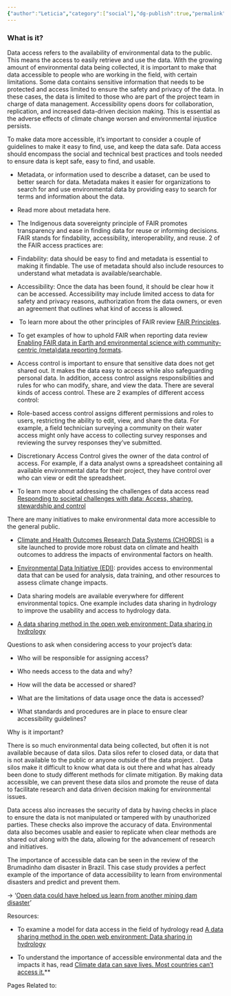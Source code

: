 ```yaml
---
{"author":"Leticia","category":["social"],"dg-publish":true,"permalink":"/decoders/data-access/","dgPassFrontmatter":true}
---
```



### What is it? 

Data access refers to the availability of environmental data to the public. This means the access to easily retrieve and use the data. With the growing amount of environmental data being collected, it is important to make that data accessible to people who are working in the field, with certain limitations. Some data contains sensitive information that needs to be protected and access limited to ensure the safety and privacy of the data. In these cases, the data is limited to those who are part of the project team in charge of data management. Accessibility opens doors for collaboration, replication, and increased data-driven decision making. This is essential as the adverse effects of climate change worsen and environmental injustice persists.

  

To make data more accessible, it’s important to consider a couple of guidelines to make it easy to find, use, and keep the data safe. Data access should encompass the social and technical best practices and tools needed to ensure data is kept safe, easy to find, and usable. 

- Metadata, or information used to describe a dataset, can be used to better search for data. Metadata makes it easier for organizations to search for and use environmental data by providing easy to search for terms and information about the data.
    

- Read more about metadata here. 
    

- The Indigenous data sovereignty principle of FAIR promotes transparency and ease in finding data for reuse or informing decisions. FAIR stands for findability, accessibility, interoperability, and reuse. 2 of the FAIR access practices are: 
    

- Findability: data should be easy to find and metadata is essential to making it findable. The use of metadata should also include resources to understand what metadata is available/searchable.
    
- Accessibility: Once the data has been found, it should be clear how it can be accessed. Accessibility may include limited access to data for safety and privacy reasons, authorization from the data owners, or even an agreement that outlines what kind of access is allowed. 
    
-  To learn more about the other principles of FAIR review [FAIR Principles](https://www.go-fair.org/fair-principles/).
    
- To get examples of how to uphold FAIR when reporting data review  [Enabling FAIR data in Earth and environmental science with community-centric (meta)data reporting formats](https://www.nature.com/articles/s41597-022-01606-w#:~:text=Research%20can%20be%20more%20transparent,integrate%20with%20their%20scientific%20workflows).
    

- Access control is important to ensure that sensitive data does not get shared out. It makes the data easy to access while also safeguarding personal data. In addition, access control assigns responsibilities and rules for who can modify, share, and view the data. There are several kinds of access control. These are 2 examples of different access control:
    

- Role-based access control assigns different permissions and roles to users, restricting the ability to edit, view, and share the data. For example, a field technician surveying a community on their water access might only have access to collecting survey responses and reviewing the survey responses they’ve submitted. 
    
- Discretionary Access Control gives the owner of the data control of access. For example, if a data analyst owns a spreadsheet containing all available environmental data for their project, they have control over who can view or edit the spreadsheet. 
    

- To learn more about addressing the challenges of data access read [Responding to societal challenges with data: Access, sharing, stewardship and control](https://www.oecd-ilibrary.org/science-and-technology/responding-to-societal-challenges-with-data_2182ce9f-en) 
    

  

There are many initiatives to make environmental data more accessible to the general public.

- [Climate and Health Outcomes Research Data Systems (CHORDS)](https://factor.niehs.nih.gov/2024/8/science-highlights/climate-health-data) is a site launched to provide more robust data on climate and health outcomes to address the impacts of environmental factors on health. 
    
- [Environmental Data Initiative (EDI)](https://edirepository.org/): provides access to environmental data that can be used for analysis, data training, and other resources to assess climate change impacts. 
    
- Data sharing models are available everywhere for different environmental topics. One example includes data sharing in hydrology to improve the usability and access to hydrology data. 
    

- [A data sharing method in the open web environment: Data sharing in hydrology](https://www.sciencedirect.com/science/article/abs/pii/S0022169420304339) 
    

  

Questions to ask when considering access to your project’s data:

- Who will be responsible for assigning access?
    
- Who needs access to the data and why? 
    
- How will the data be accessed or shared?
    
- What are the limitations of data usage once the data is accessed?
    
- What standards and procedures are in place to ensure clear accessibility guidelines?
    

  

Why is it important? 

There is so much environmental data being collected, but often it is not available because of data silos. Data silos refer to closed data, or data that is not available to the public or anyone outside of the data project. . Data silos make it difficult to know what data is out there and what has already been done to study different methods for climate mitigation. By making data accessible, we can prevent these data silos and promote the reuse of data to facilitate research and data driven decision making for environmental issues. 

  

Data access also increases the security of data by having checks in place to ensure the data is not manipulated or tampered with by unauthorized parties. These checks also improve the accuracy of data. Environmental data also becomes usable and easier to replicate when clear methods are shared out along with the data, allowing for the advancement of research and initiatives. 

  

The importance of accessible data can be seen in the review of the Brumadinho dam disaster in Brazil. This case study provides a perfect example of the importance of data accessibility to learn from environmental disasters and predict and prevent them. 

→ ‘[Open data could have helped us learn from another mining dam disaster](https://www.nature.com/articles/s41597-019-0063-0)’ 

  

Resources:

- To examine a model for data access in the field of hydrology read [A data sharing method in the open web environment: Data sharing in hydrology](https://thelivinglib.org/a-data-sharing-method-in-the-open-web-environment-data-sharing-in-hydrology/) 
    
- To understand the importance of accessible environmental data and the impacts it has, read [Climate data can save lives. Most countries can’t access it.](https://thelivinglib.org/climate-data-can-save-lives-most-countries-cant-access-it/)**


Pages Related to:

